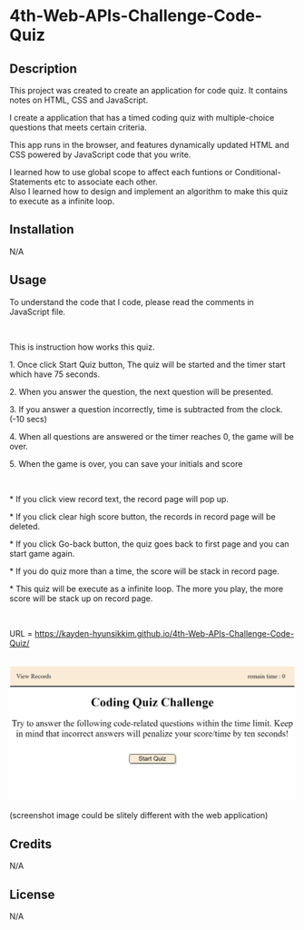 # 4th-Web-APIs-Challenge-Code-Quiz



## Description

<p>This project was created to create an application for code quiz. It contains notes on HTML, CSS and JavaScript.</p>
<p>I create a application that has a timed coding quiz with multiple-choice questions that meets certain criteria.</p>
<p>This app runs in the browser, and features dynamically updated HTML and CSS powered by JavaScript code that you write.</p>
<p>I learned how to use global scope to affect each funtions or Conditional-Statements etc to associate each other.<br>Also I learned how to design and implement an algorithm to make this quiz to execute as a infinite loop.</p>


## Installation

N/A


## Usage
<p>To understand the code that I code, please read the comments in JavaScript file.</p><br>
<p>This is instruction how works this quiz.</p>
<p>1. Once click Start Quiz button, The quiz will be started and the timer start which have 75 seconds.<br>
<p>2. When you answer the question, the next question will be presented.</p>
<p>3. If you answer a question incorrectly, time is subtracted from the clock. (-10 secs)</p>
<p>4. When all questions are answered or the timer reaches 0,
 the game will be over.</p>
<p>5. When the game is over, you can save your initials and score</p><br>
<p>* If you click view record text, the record page will pop up.</p>
<p>* If you click clear high score button, the records in record page will be deleted.</p>
<p>* If you click Go-back button, the quiz goes back to first page and you can start game again.</p>
<p>* If you do quiz more than a time, the score will be stack in record page.</p>
<p>* This quiz will be execute as a infinite loop. The more you play, the more score will be stack up on record page.</p><br>



URL = https://kayden-hyunsikkim.github.io/4th-Web-APIs-Challenge-Code-Quiz/<br><br>

![webpage image](./assets/image/Screenshot.jpg)

(screenshot image could be slitely different with the web application)

## Credits

N/A

## License

N/A
